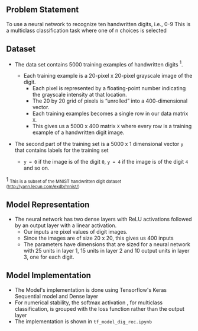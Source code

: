 ## Problem Statement
To use a neural network to recognize ten handwritten digits, i.e., 0-9
This is a multiclass classification task where one of n choices is selected  
  
## Dataset  
- The data set contains 5000 training examples of handwritten digits $^1$.  

    - Each training example is a 20-pixel x 20-pixel grayscale image of the digit. 
        - Each pixel is represented by a floating-point number indicating the grayscale intensity at that location. 
        - The 20 by 20 grid of pixels is “unrolled” into a 400-dimensional vector. 
        - Each training examples becomes a single row in our data matrix `X`. 
        - This gives us a 5000 x 400 matrix `X` where every row is a training example of a handwritten digit image.
  
- The second part of the training set is a 5000 x 1 dimensional vector `y` that contains labels for the training set
    - `y = 0` if the image is of the digit `0`, `y = 4` if the image is of the digit `4` and so on.

1 <sub> This is a subset of the MNIST handwritten digit dataset (http://yann.lecun.com/exdb/mnist/)</sub>
  
  
## Model Representation  
- The neural network has two dense layers with ReLU activations followed by an output layer with a linear activation. 
    - Our inputs are pixel values of digit images.
    - Since the images are of size $20$ x $20$, this gives us $400$ inputs
    - The parameters have dimensions that are sized for a neural network with $25$ units in layer 1, $15$ units in layer 2 and $10$ output units in layer 3, one for each digit.  
    
    
## Model Implementation  
- The Model's implementation is done using Tensorflow's Keras Sequential model and Dense layer
- For numerical stability, the softmax activation , for multiclass classification, is grouped with the loss function rather than the output layer
- The implementation is shown in `tf_model_dig_rec.ipynb`
